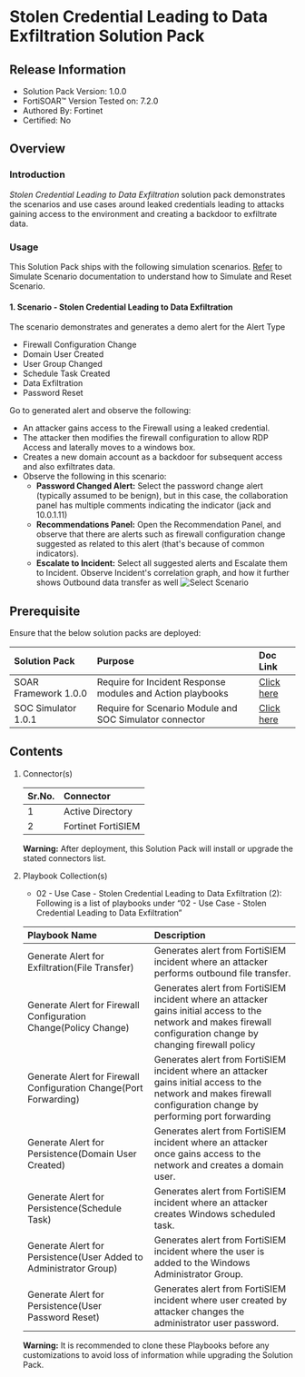 # Stolen Credential Leading to Data Exfiltration  Solution Pack

## Release Information

- Solution Pack Version: 1.0.0
- FortiSOAR™ Version Tested on: 7.2.0
- Authored By: Fortinet
- Certified: No

## Overview

### Introduction

*Stolen Credential Leading to Data Exfiltration* solution pack demonstrates the scenarios and use cases around leaked credentials leading to attacks gaining access to the environment and creating a backdoor to exfiltrate data.

### Usage

This Solution Pack ships with the following simulation scenarios. [Refer](https://github.com/fortinet-fortisoar/solution-pack-soc-simulator/blob/develop/docs/solution-pack-guide.md) to Simulate Scenario documentation to understand how to Simulate and Reset Scenario.

#### 1. Scenario - Stolen Credential Leading to Data Exfiltration

The scenario demonstrates and generates a demo alert for the Alert Type

- Firewall Configuration Change
- Domain User Created
- User Group Changed
- Schedule Task Created
- Data Exfiltration
- Password Reset

Go to generated alert and observe the following:

- An attacker gains access to the Firewall using a leaked credential.
- The attacker then modifies the firewall configuration to allow RDP Access and laterally moves to a windows box.
- Creates a new domain account as a backdoor for subsequent access and also exfiltrates data.
- Observe the following in this scenario:
  - **Password Changed Alert:** Select the password change alert (typically assumed to be benign), but in this case, the collaboration panel has multiple comments indicating the indicator (jack and 10.0.1.11)
  - **Recommendations Panel:** Open the Recommendation Panel, and observe that there are alerts such as firewall configuration change suggested as related to this alert (that's because of common indicators).
  - **Escalate to Incident:** Select all suggested alerts and Escalate them to Incident. Observe Incident's correlation graph, and how it further shows Outbound data transfer as well
  ![Select Scenario](docs/media/attackFlow.png)

## Prerequisite

Ensure that the below solution packs are deployed:

**Solution Pack**|**Purpose**|**Doc Link**|
| :- | :- | :- |
|SOAR Framework 1.0.0|Require for Incident Response modules and Action playbooks|[Click here](https://github.com/fortinet-fortisoar/solution-pack-soar-framework/blob/develop/README.md)|
|SOC Simulator 1.0.1|Require for Scenario Module and SOC Simulator connector| [Click here](https://github.com/fortinet-fortisoar/solution-pack-soc-simulator/blob/develop/README.md)|

## Contents

1. Connector(s)

    |**Sr.No.**|**Connector**|
    | :- | :- |
    |1|Active Directory|
    |2|Fortinet FortiSIEM|

    **Warning:** After deployment, this Solution Pack will install or upgrade the stated connectors list.

2. Playbook Collection(s)

    - 02 - Use Case - Stolen Credential Leading to Data Exfiltration (2):
Following is a list of playbooks under “02 - Use Case - Stolen Credential Leading to Data Exfiltration”

    |**Playbook Name**|**Description**
    | :- | :- |
    |Generate Alert for Exfiltration(File Transfer)|Generates alert from FortiSIEM incident where an attacker performs outbound file transfer.|
    |Generate Alert for Firewall Configuration Change(Policy Change)|Generates alert from FortiSIEM incident where an attacker gains initial access to the network and makes firewall configuration change by changing firewall policy|
    |Generate Alert for Firewall Configuration Change(Port Forwarding)|Generates alert from FortiSIEM incident where an attacker gains initial access to the network and makes firewall configuration change by performing port forwarding|
    |Generate Alert for Persistence(Domain User Created)|Generates alert from FortiSIEM incident where an attacker once gains access to the network and creates a domain user.|
    |Generate Alert for Persistence(Schedule Task)|Generates alert from FortiSIEM incident where an attacker creates Windows scheduled task.|
    |Generate Alert for Persistence(User Added to Administrator Group)|Generates alert from FortiSIEM incident where the user is added to the Windows Administrator Group.|
    |Generate Alert for Persistence(User Password Reset)|Generates alert from FortiSIEM incident where user created by attacker changes the administrator user password.|

    **Warning:** It is recommended to clone these Playbooks before any customizations to avoid loss of information while upgrading the Solution Pack.
